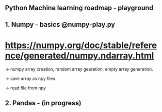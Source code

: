 ## Python Machine learning roadmap - playground


## 1. Numpy - basics @numpy-play.py

# https://numpy.org/doc/stable/reference/generated/numpy.ndarray.html

-> numpy array creation, random array geeration, empty array generation.

-> save array as npy files

-> read file from npy

## 2. Pandas - (in progress)
